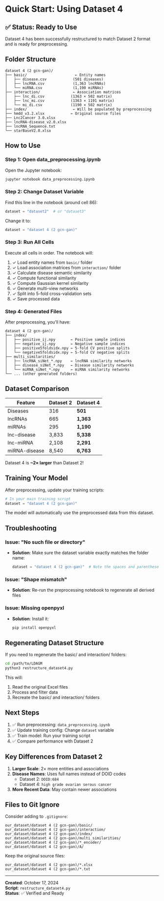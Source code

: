 # Quick Start: Using Dataset 4

## ✅ Status: Ready to Use

Dataset 4 has been successfully restructured to match Dataset 2 format and is ready for preprocessing.

## Folder Structure

```
dataset 4 (2 gcn-gan)/
├── basic/                      ← Entity names
│   ├── disease.csv            (501 diseases)
│   ├── lncRNA.csv             (1,363 lncRNAs)
│   └── miRNA.csv              (1,190 miRNAs)
├── interaction/               ← Association matrices
│   ├── lnc_di.csv            (1363 × 502 matrix)
│   ├── lnc_mi.csv            (1363 × 1191 matrix)
│   └── mi_di.csv             (1190 × 502 matrix)
├── index/                     ← Will be populated by preprocessing
├── hmdd_v3.2.xlsx            ← Original source files
├── Lnc2Cancer 3.0.xlsx
├── lncRNA-disease_v2.0.xlsx
├── lncRNA_Sequence.txt
└── starBaseV2.0.xlsx
```

## How to Use

### Step 1: Open data_preprocessing.ipynb

Open the Jupyter notebook:
```bash
jupyter notebook data_preprocessing.ipynb
```

### Step 2: Change Dataset Variable

Find this line in the notebook (around cell 86):
```python
dataset = "dataset2"  # or "dataset3"
```

Change it to:
```python
dataset = "dataset 4 (2 gcn-gan)"
```

### Step 3: Run All Cells

Execute all cells in order. The notebook will:
1. ✓ Load entity names from `basic/` folder
2. ✓ Load association matrices from `interaction/` folder
3. ✓ Calculate disease semantic similarity
4. ✓ Compute functional similarity
5. ✓ Compute Gaussian kernel similarity
6. ✓ Generate multi-view networks
7. ✓ Split into 5-fold cross-validation sets
8. ✓ Save processed data

### Step 4: Generated Files

After preprocessing, you'll have:
```
dataset 4 (2 gcn-gan)/
├── index/
│   ├── positive_ij.npy       ← Positive sample indices
│   ├── negative_ij.npy       ← Negative sample indices
│   ├── positive5foldsidx.npy ← 5-fold CV positive splits
│   └── negative5foldsidx.npy ← 5-fold CV negative splits
├── multi_similarities/
│   ├── lncRNA_siNet_*.npy    ← lncRNA similarity networks
│   ├── disease_siNet_*.npy   ← Disease similarity networks
│   └── miRNA_siNet_*.npy     ← miRNA similarity networks
└── ... (other generated folders)
```

## Dataset Comparison

| Feature | Dataset 2 | Dataset 4 |
|---------|-----------|-----------|
| Diseases | 316 | **501** |
| lncRNAs | 665 | **1,363** |
| miRNAs | 295 | **1,190** |
| lnc-disease | 3,833 | **5,338** |
| lnc-miRNA | 2,108 | **2,291** |
| miRNA-disease | 8,540 | **6,763** |

Dataset 4 is **~2× larger** than Dataset 2!

## Training Your Model

After preprocessing, update your training scripts:

```python
# In your main training script
dataset = "dataset 4 (2 gcn-gan)"
```

The model will automatically use the preprocessed data from this dataset.

## Troubleshooting

### Issue: "No such file or directory"
- **Solution**: Make sure the dataset variable exactly matches the folder name:
  ```python
  dataset = "dataset 4 (2 gcn-gan)"  # Note the spaces and parentheses
  ```

### Issue: "Shape mismatch"
- **Solution**: Re-run the preprocessing notebook to regenerate all derived files

### Issue: Missing openpyxl
- **Solution**: Install it:
  ```bash
  pip install openpyxl
  ```

## Regenerating Dataset Structure

If you need to regenerate the basic/ and interaction/ folders:

```bash
cd /path/to/LDAGM
python3 restructure_dataset4.py
```

This will:
1. Read the original Excel files
2. Process and filter data
3. Recreate the basic/ and interaction/ folders

## Next Steps

1. ✅ Run preprocessing: `data_preprocessing.ipynb`
2. ✅ Update training config: Change `dataset` variable
3. ✅ Train model: Run your training script
4. ✅ Compare performance with Dataset 2

## Key Differences from Dataset 2

1. **Larger Scale**: 2× more entities and associations
2. **Disease Names**: Uses full names instead of DOID codes
   - Dataset 2: `DOID:684`
   - Dataset 4: `high grade ovarian serous cancer`
3. **More Recent Data**: May contain newer associations

## Files to Git Ignore

Consider adding to `.gitignore`:
```
our_dataset/dataset 4 (2 gcn-gan)/basic/
our_dataset/dataset 4 (2 gcn-gan)/interaction/
our_dataset/dataset 4 (2 gcn-gan)/index/
our_dataset/dataset 4 (2 gcn-gan)/multi_similarities/
our_dataset/dataset 4 (2 gcn-gan)/*_encoder/
our_dataset/dataset 4 (2 gcn-gan)/A/
```

Keep the original source files:
```
our_dataset/dataset 4 (2 gcn-gan)/*.xlsx
our_dataset/dataset 4 (2 gcn-gan)/*.txt
```

---

**Created**: October 17, 2024  
**Script**: `restructure_dataset4.py`  
**Status**: ✅ Verified and Ready
